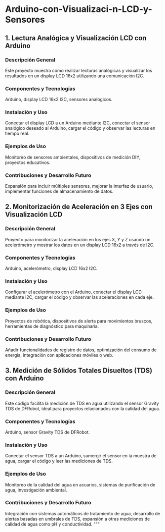 # Arduino-con-Visualizaci-n-LCD-y-Sensores
## 1. Lectura Analógica y Visualización LCD con Arduino
### Descripción General
Este proyecto muestra cómo realizar lecturas analógicas y visualizar los resultados en un display LCD 16x2 utilizando una comunicación I2C.
### Componentes y Tecnologías
Arduino, display LCD 16x2 I2C, sensores analógicos.
### Instalación y Uso
Conectar el display LCD a un Arduino mediante I2C, conectar el sensor analógico deseado al Arduino, cargar el código y observar las lecturas en tiempo real.
### Ejemplos de Uso
Monitoreo de sensores ambientales, dispositivos de medición DIY, proyectos educativos.
### Contribuciones y Desarrollo Futuro
Expansión para incluir múltiples sensores, mejorar la interfaz de usuario, implementar funciones de almacenamiento de datos.

## 2. Monitorización de Aceleración en 3 Ejes con Visualización LCD
### Descripción General
Proyecto para monitorizar la aceleración en los ejes X, Y y Z usando un acelerómetro y mostrar los datos en un display LCD 16x2 a través de I2C.
### Componentes y Tecnologías
Arduino, acelerómetro, display LCD 16x2 I2C.
### Instalación y Uso
Configurar el acelerómetro con el Arduino, conectar el display LCD mediante I2C, cargar el código y observar las aceleraciones en cada eje.
### Ejemplos de Uso
Proyectos de robótica, dispositivos de alerta para movimientos bruscos, herramientas de diagnóstico para maquinaria.
### Contribuciones y Desarrollo Futuro
Añadir funcionalidades de registro de datos, optimización del consumo de energía, integración con aplicaciones móviles o web.

## 3. Medición de Sólidos Totales Disueltos (TDS) con Arduino
### Descripción General
Este código facilita la medición de TDS en agua utilizando el sensor Gravity TDS de DFRobot, ideal para proyectos relacionados con la calidad del agua.
### Componentes y Tecnologías
Arduino, sensor Gravity TDS de DFRobot.
### Instalación y Uso
Conectar el sensor TDS a un Arduino, sumergir el sensor en la muestra de agua, cargar el código y leer las mediciones de TDS.
### Ejemplos de Uso
Monitoreo de la calidad del agua en acuarios, sistemas de purificación de agua, investigación ambiental.
### Contribuciones y Desarrollo Futuro
Integración con sistemas automáticos de tratamiento de agua, desarrollo de alertas basadas en umbrales de TDS, expansión a otras mediciones de calidad de agua como pH y conductividad.
"""
